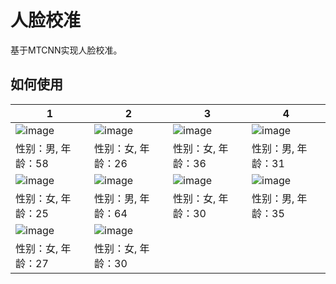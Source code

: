 # 人脸校准

基于MTCNN实现人脸校准。

## 如何使用



1 | 2 | 3 | 4 |
|---|---|---|---|
|![image](https://github.com/foamliu/Joint-Estimation-of-Age-and-Gender/raw/master/images/0_img.jpg)  | ![image](https://github.com/foamliu/Joint-Estimation-of-Age-and-Gender/raw/master/images/1_img.jpg) |![image](https://github.com/foamliu/Joint-Estimation-of-Age-and-Gender/raw/master/images/2_img.jpg)| ![image](https://github.com/foamliu/Joint-Estimation-of-Age-and-Gender/raw/master/images/3_img.jpg) |
|性别：男, 年龄：58|性别：女, 年龄：26|性别：女, 年龄：36|性别：男, 年龄：31|
|![image](https://github.com/foamliu/Joint-Estimation-of-Age-and-Gender/raw/master/images/4_img.jpg)  | ![image](https://github.com/foamliu/Joint-Estimation-of-Age-and-Gender/raw/master/images/5_img.jpg) |![image](https://github.com/foamliu/Joint-Estimation-of-Age-and-Gender/raw/master/images/6_img.jpg)| ![image](https://github.com/foamliu/Joint-Estimation-of-Age-and-Gender/raw/master/images/7_img.jpg) |
|性别：女, 年龄：25|性别：男, 年龄：64|性别：女, 年龄：30|性别：男, 年龄：35|
|![image](https://github.com/foamliu/Joint-Estimation-of-Age-and-Gender/raw/master/images/8_img.jpg)  | ![image](https://github.com/foamliu/Joint-Estimation-of-Age-and-Gender/raw/master/images/9_img.jpg) |
|性别：女, 年龄：27|性别：女, 年龄：30|